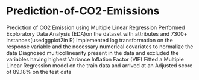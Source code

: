 # Prediction-of-CO2-Emissions
Prediction of CO2 Emission using Multiple Linear Regression
Performed Exploratory Data Analysis (EDA)on the dataset with attributes and 7300+ instances(usedggplot2in R)
Implemented log transformation on the response variable and the necessary numerical covariates to normalize the data
Diagnosed multicollinearity present in the data and excluded the variables having highest Variance Inflation Factor (VIF)
Fitted a Multiple Linear Regression model on the train data and arrived at an Adjusted score of 89.18% on the test data
